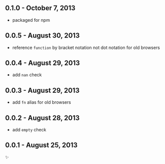 0.1.0 - October 7, 2013
-----------------------
* packaged for npm

0.0.5 - August 30, 2013
-----------------------
* reference `function` by bracket notation not dot notation for old browsers

0.0.4 - August 29, 2013
-----------------------
* add `nan` check

0.0.3 - August 29, 2013
-----------------------
* add `fn` alias for old browsers

0.0.2 - August 28, 2013
-----------------------
* add `empty` check

0.0.1 - August 25, 2013
-----------------------
:sparkles: